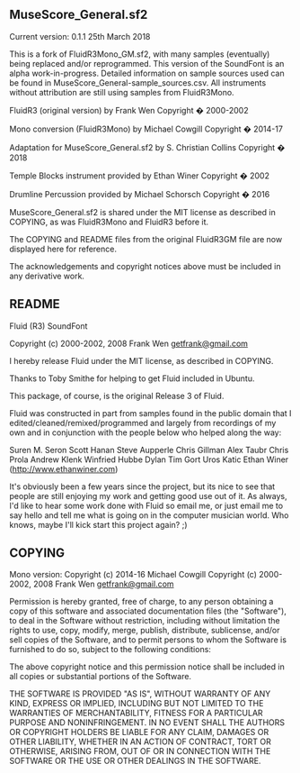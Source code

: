 MuseScore_General.sf2
---

Current version: 0.1.1  25th March 2018

This is a fork of FluidR3Mono_GM.sf2, with many samples (eventually) being replaced and/or reprogrammed. This version of the SoundFont is an alpha work-in-progress. Detailed information on sample sources used can be found in MuseScore_General-sample_sources.csv. All instruments without attribution are still using samples from FluidR3Mono.

FluidR3 (original version) by Frank Wen Copyright � 2000-2002

Mono conversion (FluidR3Mono) by Michael Cowgill Copyright � 2014-17

Adaptation for MuseScore_General.sf2 by S. Christian Collins Copyright � 2018

Temple Blocks instrument provided by Ethan Winer Copyright � 2002

Drumline Percussion provided by Michael Schorsch Copyright � 2016

MuseScore_General.sf2 is shared under the MIT license as described in COPYING, as was FluidR3Mono and FluidR3 before it.

The COPYING and README files from the original FluidR3GM file are now displayed here for reference.

The acknowledgements and copyright notices above must be included in any derivative work.


README
---

Fluid (R3) SoundFont

Copyright (c) 2000-2002, 2008 Frank Wen <getfrank@gmail.com>

I hereby release Fluid under the MIT license, as described in COPYING.


Thanks to Toby Smithe for helping to get Fluid included in Ubuntu.

This package, of course, is the original Release 3 of Fluid.  


Fluid was constructed in part from samples found in the public domain that I
edited/cleaned/remixed/programmed and largely from recordings of my own and
in conjunction with the people below who helped along the way:

Suren M. Seron
Scott Hanan
Steve Aupperle
Chris Gillman
Alex Taubr
Chris Prola
Andrew Klenk
Winfried Hubbe 
Dylan
Tim
Gort
Uros Katic 
Ethan Winer (http://www.ethanwiner.com) 


It's obviously been a few years since the project, but its nice to see that
people are still enjoying my work and getting good use out of it.  As always,
I'd like to hear some work done with Fluid so email me, or just email me to
say hello and tell me what is going on in the computer musician world.
Who knows, maybe I'll kick start this project again? ;)


COPYING
---

Mono version:  Copyright (c) 2014-16 Michael Cowgill 
Copyright (c) 2000-2002, 2008 Frank Wen <getfrank@gmail.com>

Permission is hereby granted, free of charge, to any person
obtaining a copy of this software and associated documentation
files (the "Software"), to deal in the Software without
restriction, including without limitation the rights to use,
copy, modify, merge, publish, distribute, sublicense, and/or sell
copies of the Software, and to permit persons to whom the
Software is furnished to do so, subject to the following
conditions:

The above copyright notice and this permission notice shall be
included in all copies or substantial portions of the Software.

THE SOFTWARE IS PROVIDED "AS IS", WITHOUT WARRANTY OF ANY KIND,
EXPRESS OR IMPLIED, INCLUDING BUT NOT LIMITED TO THE WARRANTIES
OF MERCHANTABILITY, FITNESS FOR A PARTICULAR PURPOSE AND
NONINFRINGEMENT. IN NO EVENT SHALL THE AUTHORS OR COPYRIGHT
HOLDERS BE LIABLE FOR ANY CLAIM, DAMAGES OR OTHER LIABILITY,
WHETHER IN AN ACTION OF CONTRACT, TORT OR OTHERWISE, ARISING
FROM, OUT OF OR IN CONNECTION WITH THE SOFTWARE OR THE USE OR
OTHER DEALINGS IN THE SOFTWARE.

